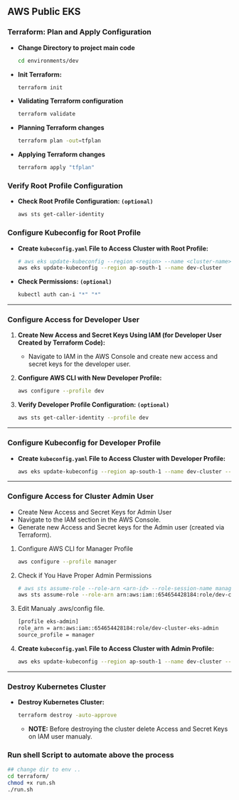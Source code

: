## AWS Public EKS

### Terraform: Plan and Apply Configuration

- **Change Directory to project main code**

  ```sh
  cd environments/dev
  ```

- **Init Terraform:**

  ```sh
  terraform init
  ```

- **Validating Terraform configuration**

  ```sh
  terraform validate
  ```

- **Planning Terraform changes**

  ```sh
  terraform plan -out=tfplan
  ```

- **Applying Terraform changes**

  ```sh
  terraform apply "tfplan"
  ```

### Verify Root Profile Configuration

- **Check Root Profile Configuration: `(optional)`**

  ```sh
  aws sts get-caller-identity
  ```

### Configure Kubeconfig for Root Profile

- **Create `kubeconfig.yaml` File to Access Cluster with Root Profile:**

  ```sh
  # aws eks update-kubeconfig --region <region> --name <cluster-name>
  aws eks update-kubeconfig --region ap-south-1 --name dev-cluster
  ```

- **Check Permissions: `(optional)`**

  ```sh
  kubectl auth can-i "*" "*"
  ```

---

### Configure Access for Developer User

1. **Create New Access and Secret Keys Using IAM (for Developer User Created by Terraform Code):**
   - Navigate to IAM in the AWS Console and create new access and secret keys for the developer user.

2. **Configure AWS CLI with New Developer Profile:**

   ```sh
   aws configure --profile dev
   ```

3. **Verify Developer Profile Configuration: `(optional)`**

   ```sh
   aws sts get-caller-identity --profile dev
   ```

---

### Configure Kubeconfig for Developer Profile

- **Create `kubeconfig.yaml` File to Access Cluster with Developer Profile:**

   ```sh
   aws eks update-kubeconfig --region ap-south-1 --name dev-cluster --profile dev
   ```

---

### Configure Access for Cluster Admin User

- Create New Access and Secret Keys for Admin User
- Navigate to the IAM section in the AWS Console.
- Generate new Access and Secret keys for the Admin user (created via Terraform).

1. Configure AWS CLI for Manager Profile

   ```bash
   aws configure --profile manager
   ```

2. Check if You Have Proper Admin Permissions

   ```bash
   # aws sts assume-role --role-arn <arn-id> --role-session-name manager-session --profile <profile-name>
   aws sts assume-role --role-arn arn:aws:iam::654654428184:role/dev-cluster-eks-admin --role-session-name manager-session --profile manager
   ```

3. Edit Manualy .aws/config file.

   ```sh
   [profile eks-admin]
   role_arn = arn:aws:iam::654654428184:role/dev-cluster-eks-admin
   source_profile = manager
   ```

4. **Create `kubeconfig.yaml` File to Access Cluster with Admin Profile:**

   ```sh
   aws eks update-kubeconfig --region ap-south-1 --name dev-cluster --profile eks-admin
   ```

---

### Destroy Kubernetes Cluster

- **Destroy Kubernetes Cluster:**

   ```sh
   terraform destroy -auto-approve
   ```

   - **NOTE:** Before destroying the cluster delete Access and Secret Keys on IAM user manualy.


### **Run shell Script to automate above the process**

   ```sh
   ## change dir to env ..
   cd terraform/
   chmod +x run.sh
   ./run.sh
   ```


<!-- 
[ 
    check storage drivers EFS,
    File system & module structure
]
--->


